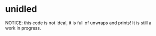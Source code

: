 # unidled

NOTICE: this code is not ideal, it is full of unwraps and prints!
It is still a work in progress.
